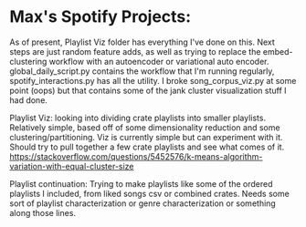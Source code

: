 Max's Spotify Projects:
=========================
As of present, Playlist Viz folder has everything I've done on this. Next steps are just random feature adds, as well as trying to replace the embed-clustering workflow with an autoencoder or variational auto encoder. 
global_daily_script.py contains the workflow that I'm running regularly, spotify_interactions.py has all the utility. I broke song_corpus_viz.py at some point (oops) but that contains some of the jank cluster visualization stuff I had done.

Playlist Viz: looking into dividing crate playlists into smaller playlists. Relatively simple, based off of some dimensionality reduction and some clustering/partitioning. Viz is currently simple but can experiment with it. Should try to pull together a few crate playlists and see what comes of it.
https://stackoverflow.com/questions/5452576/k-means-algorithm-variation-with-equal-cluster-size

Playlist continuation: Trying to make playlists like some of the ordered playlists I included, from liked songs csv or combined crates. Needs some sort of playlist characterization or genre characterization or something along those lines. 

